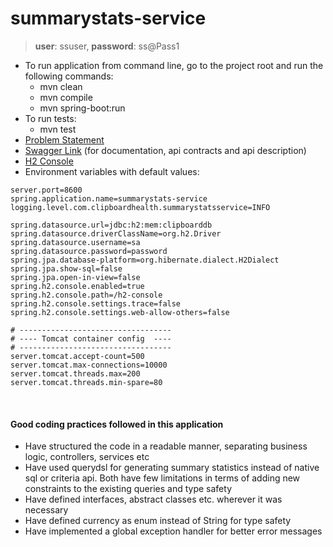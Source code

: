 # summarystats-service

> **user**: ssuser, **password**: ss@Pass1

- To run application from command line, go to the project root and run the following commands:
    - mvn clean
    - mvn compile
    - mvn spring-boot:run
- To run tests:
  - mvn test
- [Problem Statement](https://docs.google.com/document/d/1VLeLbYSCdOmZzjNmKIcpguEtABO8aeQSmmnq0LOSmC8/edit)
- [Swagger Link](http://localhost:8500/swagger-ui.html) (for documentation, api contracts and api description)
- [H2 Console](http://localhost:8500/h2-console)
- Environment variables with default values:
```properties
server.port=8600
spring.application.name=summarystats-service
logging.level.com.clipboardhealth.summarystatsservice=INFO

spring.datasource.url=jdbc:h2:mem:clipboarddb
spring.datasource.driverClassName=org.h2.Driver
spring.datasource.username=sa
spring.datasource.password=password
spring.jpa.database-platform=org.hibernate.dialect.H2Dialect
spring.jpa.show-sql=false
spring.jpa.open-in-view=false
spring.h2.console.enabled=true
spring.h2.console.path=/h2-console
spring.h2.console.settings.trace=false
spring.h2.console.settings.web-allow-others=false

# ----------------------------------
# ---- Tomcat container config  ----
# ----------------------------------
server.tomcat.accept-count=500
server.tomcat.max-connections=10000
server.tomcat.threads.max=200
server.tomcat.threads.min-spare=80
```
<br>

#### Good coding practices followed in this application

- Have structured the code in a readable manner, separating business logic, controllers, services etc
- Have used querydsl for generating summary statistics instead of native sql or criteria api. Both have few limitations in terms of adding new constraints to the existing queries and type safety
- Have defined interfaces, abstract classes etc. wherever it was necessary
- Have defined currency as enum instead of String for type safety
- Have implemented a global exception handler for better error messages
